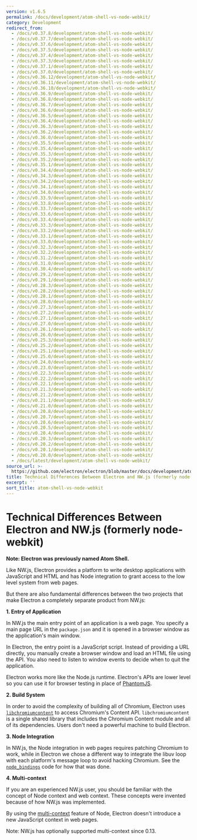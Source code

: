 ```yaml
---
version: v1.6.5
permalink: /docs/development/atom-shell-vs-node-webkit/
category: Development
redirect_from:
  - /docs/v0.37.8/development/atom-shell-vs-node-webkit/
  - /docs/v0.37.7/development/atom-shell-vs-node-webkit/
  - /docs/v0.37.6/development/atom-shell-vs-node-webkit/
  - /docs/v0.37.5/development/atom-shell-vs-node-webkit/
  - /docs/v0.37.4/development/atom-shell-vs-node-webkit/
  - /docs/v0.37.3/development/atom-shell-vs-node-webkit/
  - /docs/v0.37.1/development/atom-shell-vs-node-webkit/
  - /docs/v0.37.0/development/atom-shell-vs-node-webkit/
  - /docs/v0.36.12/development/atom-shell-vs-node-webkit/
  - /docs/v0.36.11/development/atom-shell-vs-node-webkit/
  - /docs/v0.36.10/development/atom-shell-vs-node-webkit/
  - /docs/v0.36.9/development/atom-shell-vs-node-webkit/
  - /docs/v0.36.8/development/atom-shell-vs-node-webkit/
  - /docs/v0.36.7/development/atom-shell-vs-node-webkit/
  - /docs/v0.36.6/development/atom-shell-vs-node-webkit/
  - /docs/v0.36.5/development/atom-shell-vs-node-webkit/
  - /docs/v0.36.4/development/atom-shell-vs-node-webkit/
  - /docs/v0.36.3/development/atom-shell-vs-node-webkit/
  - /docs/v0.36.2/development/atom-shell-vs-node-webkit/
  - /docs/v0.36.0/development/atom-shell-vs-node-webkit/
  - /docs/v0.35.5/development/atom-shell-vs-node-webkit/
  - /docs/v0.35.4/development/atom-shell-vs-node-webkit/
  - /docs/v0.35.3/development/atom-shell-vs-node-webkit/
  - /docs/v0.35.2/development/atom-shell-vs-node-webkit/
  - /docs/v0.35.1/development/atom-shell-vs-node-webkit/
  - /docs/v0.34.4/development/atom-shell-vs-node-webkit/
  - /docs/v0.34.3/development/atom-shell-vs-node-webkit/
  - /docs/v0.34.2/development/atom-shell-vs-node-webkit/
  - /docs/v0.34.1/development/atom-shell-vs-node-webkit/
  - /docs/v0.34.0/development/atom-shell-vs-node-webkit/
  - /docs/v0.33.9/development/atom-shell-vs-node-webkit/
  - /docs/v0.33.8/development/atom-shell-vs-node-webkit/
  - /docs/v0.33.7/development/atom-shell-vs-node-webkit/
  - /docs/v0.33.6/development/atom-shell-vs-node-webkit/
  - /docs/v0.33.4/development/atom-shell-vs-node-webkit/
  - /docs/v0.33.3/development/atom-shell-vs-node-webkit/
  - /docs/v0.33.2/development/atom-shell-vs-node-webkit/
  - /docs/v0.33.1/development/atom-shell-vs-node-webkit/
  - /docs/v0.33.0/development/atom-shell-vs-node-webkit/
  - /docs/v0.32.3/development/atom-shell-vs-node-webkit/
  - /docs/v0.32.2/development/atom-shell-vs-node-webkit/
  - /docs/v0.31.2/development/atom-shell-vs-node-webkit/
  - /docs/v0.31.0/development/atom-shell-vs-node-webkit/
  - /docs/v0.30.4/development/atom-shell-vs-node-webkit/
  - /docs/v0.29.2/development/atom-shell-vs-node-webkit/
  - /docs/v0.29.1/development/atom-shell-vs-node-webkit/
  - /docs/v0.28.3/development/atom-shell-vs-node-webkit/
  - /docs/v0.28.2/development/atom-shell-vs-node-webkit/
  - /docs/v0.28.1/development/atom-shell-vs-node-webkit/
  - /docs/v0.28.0/development/atom-shell-vs-node-webkit/
  - /docs/v0.27.3/development/atom-shell-vs-node-webkit/
  - /docs/v0.27.2/development/atom-shell-vs-node-webkit/
  - /docs/v0.27.1/development/atom-shell-vs-node-webkit/
  - /docs/v0.27.0/development/atom-shell-vs-node-webkit/
  - /docs/v0.26.1/development/atom-shell-vs-node-webkit/
  - /docs/v0.26.0/development/atom-shell-vs-node-webkit/
  - /docs/v0.25.3/development/atom-shell-vs-node-webkit/
  - /docs/v0.25.2/development/atom-shell-vs-node-webkit/
  - /docs/v0.25.1/development/atom-shell-vs-node-webkit/
  - /docs/v0.25.0/development/atom-shell-vs-node-webkit/
  - /docs/v0.24.0/development/atom-shell-vs-node-webkit/
  - /docs/v0.23.0/development/atom-shell-vs-node-webkit/
  - /docs/v0.22.3/development/atom-shell-vs-node-webkit/
  - /docs/v0.22.2/development/atom-shell-vs-node-webkit/
  - /docs/v0.22.1/development/atom-shell-vs-node-webkit/
  - /docs/v0.21.3/development/atom-shell-vs-node-webkit/
  - /docs/v0.21.2/development/atom-shell-vs-node-webkit/
  - /docs/v0.21.1/development/atom-shell-vs-node-webkit/
  - /docs/v0.21.0/development/atom-shell-vs-node-webkit/
  - /docs/v0.20.8/development/atom-shell-vs-node-webkit/
  - /docs/v0.20.7/development/atom-shell-vs-node-webkit/
  - /docs/v0.20.6/development/atom-shell-vs-node-webkit/
  - /docs/v0.20.5/development/atom-shell-vs-node-webkit/
  - /docs/v0.20.4/development/atom-shell-vs-node-webkit/
  - /docs/v0.20.3/development/atom-shell-vs-node-webkit/
  - /docs/v0.20.2/development/atom-shell-vs-node-webkit/
  - /docs/v0.20.1/development/atom-shell-vs-node-webkit/
  - /docs/v0.20.0/development/atom-shell-vs-node-webkit/
  - /docs/latest/development/atom-shell-vs-node-webkit/
source_url: >-
  https://github.com/electron/electron/blob/master/docs/development/atom-shell-vs-node-webkit.md
title: Technical Differences Between Electron and NW.js (formerly node-webkit)
excerpt: ''
sort_title: atom-shell-vs-node-webkit
---
```




<!--


                                      ::::
                                    :o+//+o:
                                    +o    oo-
                                    :o+//oo/+o/
                                      -::-   -oo:
                                               /s/
                      -::::::::-                :s/  :::--
                  :+oo+////////+:        -:/+oo/ :s:-///++oo+:
                /o+:                -/+oo+/:-     +o-      -:+o:
               /s:              -:+o+/:           -o+         :s/
              -s/            -/oo/:                /s-         +s-
              -s/         -/oo/-                   -s/         /s-
               oo       :+o/-                       oo         oo
               -s/    :oo/                          /s-       /s-
                :s/ :oo:              -::-          /s-      /s:
                  -+o/               /ssss/         :s:    -+o-
                 :o+--               /ssss/         :s:   :o+-
                :s/  +o:              -::-          /s-   --
               -s/    :+o/-                         /s-
               oo       -+o+-                       oo
              -s/         -/oo/-                   -s/
             -+soo+:         -/oo/:                /s-      /oooo+-
             o+   :s:           -:+o+/:-          -o+      /s:  -oo
             oo:--/s:       ::      -:+oo+/:-     -/-      /s/--:o+
              :+++/-        :s:          -:/+ooo++//////++oo//+o+:
                             /s:                --::::::--
                              /s/              /s-
                               :oo:          :oo:
                                 /oo/-    -/oo/
                                   -/+oooo+/-





                   _______  _______  _______  _______  __
                  |       ||       ||       ||       ||  |
                  |  _____||_     _||   _   ||    _  ||  |
                  | |_____   |   |  |  | |  ||   |_| ||  |
                  |_____  |  |   |  |  |_|  ||    ___||__|
                   _____| |  |   |  |       ||   |     __
                  |_______|  |___|  |_______||___|    |__|


    This file is generated automatically, so it should not be edited.

    To make changes, head over to the electron/electron repository:

    https://github.com/electron/electron/blob/master/docs/development/atom-shell-vs-node-webkit.md

    Thanks!

-->
# Technical Differences Between Electron and NW.js (formerly node-webkit)

**Note: Electron was previously named Atom Shell.**

Like NW.js, Electron provides a platform to write desktop applications with JavaScript and HTML and has Node integration to grant access to the low level system from web pages.

But there are also fundamental differences between the two projects that make Electron a completely separate product from NW.js:

**1\. Entry of Application**

In NW.js the main entry point of an application is a web page. You specify a main page URL in the `package.json` and it is opened in a browser window as the application's main window.

In Electron, the entry point is a JavaScript script. Instead of providing a URL directly, you manually create a browser window and load an HTML file using the API. You also need to listen to window events to decide when to quit the application.

Electron works more like the Node.js runtime. Electron's APIs are lower level so you can use it for browser testing in place of [PhantomJS](http://phantomjs.org/).

**2\. Build System**

In order to avoid the complexity of building all of Chromium, Electron uses [`libchromiumcontent`](https://github.com/brightray/libchromiumcontent) to access Chromium's Content API. `libchromiumcontent` is a single shared library that includes the Chromium Content module and all of its dependencies. Users don't need a powerful machine to build Electron.

**3\. Node Integration**

In NW.js, the Node integration in web pages requires patching Chromium to work, while in Electron we chose a different way to integrate the libuv loop with each platform's message loop to avoid hacking Chromium. See the [`node_bindings`](https://github.com/electron/electron/tree/master/atom/common) code for how that was done.

**4\. Multi-context**

If you are an experienced NW.js user, you should be familiar with the concept of Node context and web context. These concepts were invented because of how NW.js was implemented.

By using the [multi-context](http://strongloop.com/strongblog/whats-new-node-js-v0-12-multiple-context-execution/) feature of Node, Electron doesn't introduce a new JavaScript context in web pages.

Note: NW.js has optionally supported multi-context since 0.13.
